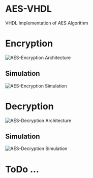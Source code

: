 # AES-VHDL
VHDL Implementation of AES Algorithm

# Encryption 

![AES-Encryption Architecture](https://github.com/hadipourh/AES-VHDL/blob/master/Images/aes_enc.svg)
## Simulation

![AES-Encryption Simulation](https://github.com/hadipourh/AES-VHDL/blob/master/Images/capture_simulation_aes_enc.png)

# Decryption

![AES-Decryption Architecture](https://github.com/hadipourh/AES-VHDL/blob/master/Images/aes_dec.svg)

## Simulation

![AES-Decryption Simulation](https://github.com/hadipourh/AES-VHDL/blob/master/Images/capture_simulation_aes_dec.png)

# ToDo ...
